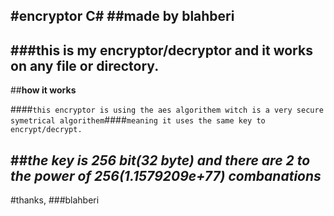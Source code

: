 #encryptor C#
##made by blahberi
--
###this is my encryptor/decryptor and it works on any file or directory.
--
##**how it works**

####``this encryptor is using the aes algorithem witch is a very secure symetrical algorithem``####``meaning it uses the same key to encrypt/decrypt.``

##*_*the key  is 256 bit(32 byte) and there are 2 to the power of 256(1.1579209e+77) combanations*_*
--
#thanks,
###blahberi
